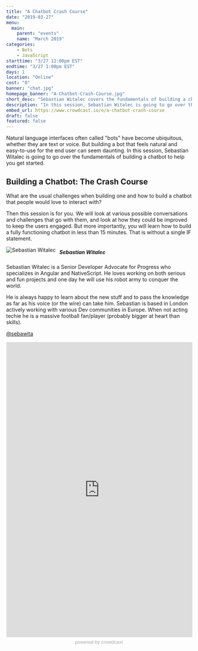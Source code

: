 ```yaml
---
title: "A Chatbot Crash Course"
date: "2019-03-27"
menu:
  main:
    parent: "events"
    name: "March 2019"
categories:
    - Bots
    - JavaScript
starttime: "3/27 12:00pm EST"
endtime: "3/27 1:00pm EST"
days: 1
location: "Online"
cost: "0"
banner: "chat.jpg"
homepage_banner: "A-Chatbot-Crash-Course.jpg"
short_desc: "Sebastian Witalec covers the fundamentals of building a chatbot."
description: "In this session, Sebastian Witalec is going to go over the fundamentals of building a chatbot to help you get started."
embed_url: https://www.crowdcast.io/e/a-chatbot-crash-course
draft: false
featured: false
---
```


Natural language interfaces often called "bots" have become ubiquitous, whether they are text or voice. But building a bot that feels natural and easy-to-use for the end user can seem daunting. In this session, Sebastian Witalec is going to go over the fundamentals of building a chatbot to help you get started.

## Building a Chatbot: The Crash Course

What are the usual challenges when building one and how to build a chatbot that people would love to interact with?

Then this session is for you. We will look at various possible conversations and challenges that go with them, and look at how they could be improved to keep the users engaged. But more importantly, you will learn how to build a fully functioning chatbot in less than 15 minutes. That is without a single IF statement.

<img src="/images/speakers/SebastianWitalec.png" style="float:left;margin-right: 10px;" alt="Sebastian Witalec">

##### Sebastian Witalec

Sebastian Witalec is a Senior Developer Advocate for Progress who specializes in Angular and NativeScript. He loves working on both serious and fun projects and one day he will use his robot army to conquer the world.

He is always happy to learn about the new stuff and to pass the knowledge as far as his voice (or the wire) can take him. Sebastian is based in London actively working with various Dev communities in Europe. When not acting techie he is a massive football fan/player (probably bigger at heart than skills).

<i class="fa fa-twitter" aria-hidden="true"></i> [@sebawita](https://twitter.com/sebawita)

<a name="register"></a>

<iframe width="100%" height="800" frameborder="0" marginheight="0" marginwidth="0" allowtransparency="true" src="https://www.crowdcast.io/e/a-chatbot-crash-course?navlinks=false&embed=true" style="border: 1px solid #EEE;border-radius:3px;"></iframe><a href="https://www.crowdcast.io/?utm_source=embed&utm_medium=website&utm_campaign=embed" style="color: #aaa; font-family: 'Helvetica', 'Arial', sans-serif;text-decoration: none;display: block;text-align: center;font-size: 13px;padding: 5px 0;">powered by crowdcast</a>
